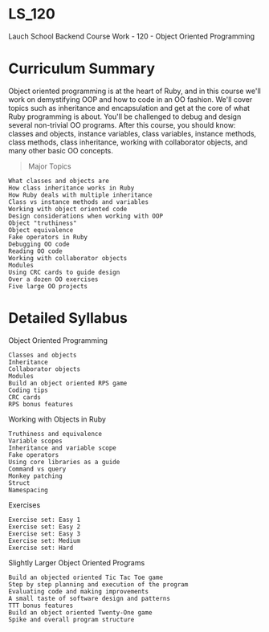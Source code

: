 # LS_120
Lauch School Backend Course Work - 120 - Object Oriented Programming

# Curriculum Summary

Object oriented programming is at the heart of Ruby, and in this course we'll work on demystifying OOP and how to code in an OO fashion. We'll cover topics such as inheritance and encapsulation and get at the core of what Ruby programming is about. You'll be challenged to debug and design several non-trivial OO programs. After this course, you should know: classes and objects, instance variables, class variables, instance methods, class methods, class inheritance, working with collaborator objects, and many other basic OO concepts.

> Major Topics

    What classes and objects are
    How class inheritance works in Ruby
    How Ruby deals with multiple inheritance
    Class vs instance methods and variables
    Working with object oriented code
    Design considerations when working with OOP
    Object "truthiness"
    Object equivalence
    Fake operators in Ruby
    Debugging OO code
    Reading OO code
    Working with collaborator objects
    Modules
    Using CRC cards to guide design
    Over a dozen OO exercises
    Five large OO projects


# Detailed Syllabus
Object Oriented Programming

    Classes and objects
    Inheritance
    Collaborator objects
    Modules
    Build an object oriented RPS game
    Coding tips
    CRC cards
    RPS bonus features

Working with Objects in Ruby

    Truthiness and equivalence
    Variable scopes
    Inheritance and variable scope
    Fake operators
    Using core libraries as a guide
    Command vs query
    Monkey patching
    Struct
    Namespacing

Exercises

    Exercise set: Easy 1
    Exercise set: Easy 2
    Exercise set: Easy 3
    Exercise set: Medium
    Exercise set: Hard

Slightly Larger Object Oriented Programs

    Build an objected oriented Tic Tac Toe game
    Step by step planning and execution of the program
    Evaluating code and making improvements
    A small taste of software design and patterns
    TTT bonus features
    Build an object oriented Twenty-One game
    Spike and overall program structure

